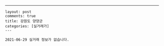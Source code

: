 ---
    layout: post
    comments: true
    title: 강원도 양양군
    categories: [실거래가]
    ---

    2021-06-29 실거래 정보가 없습니다.

    